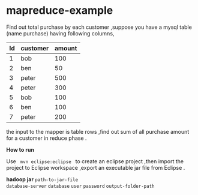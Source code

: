 mapreduce-example
=================

Find out total purchase by each customer ,suppose you have a mysql table (name purchase) having following columns, 

Id            | customer      |  amount
------------- | ------------- | --------------
1             | bob           | 100
2             | ben           |  50
3             | peter         | 500
4             | peter         | 300
5             | bob           | 100
6             | ben           | 100
7             | peter         | 200


the input to the mapper is table rows ,find out sum of all purchase amount for a customer in reduce phase .


**How to run**

Use <code> mvn eclipse:eclipse </code> to create an eclipse project ,then import the project to Eclipse workspace ,export an executable jar file from Eclipse .

**hadoop jar** <code>path-to-jar-file</code> <code> database-server</code> <code>database</code> <code>user</code> <code>password</code> <code>output-folder-path</code>
